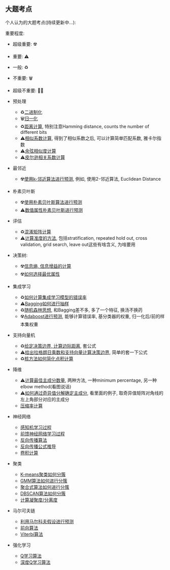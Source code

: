 ## 大题考点

个人认为的大题考点(持续更新中...):

重要程度: 

- 超级重要: ☢️
- 重要: ⚠️
- 一般: ♻️
- 不重要: 🗑️
- 超级不重要: 🏴‍☠️

- 预处理
    - ♻️[二进制化](/algorithm/preprocessing/#bit-transform)
    - 🗑️[归一化](/algorithm/preprocessing/#normalization)
    - ♻️[距离计算](/algorithm/preprocessing/#euclidean-distance), 特别注意Hamming distance, counts the number of different bits
    - ⚠️[相似系数计算](/algorithm/preprocessing/#similarity-score), 得到了相似系数之后, 可以计算简单匹配系数, 雅卡尔指数
    - ⚠️[余弦相似度计算](/algorithm/preprocessing/#cosine-similarity)
    - ⚠️[皮尔逊相关系数计算](/algorithm/preprocessing/#pearson-correlation-coefficient)
- 最邻近
	- ☢️[使用k-邻近算法进行预测](/algorithm/knn/#knn), 例如, 使用2-邻近算法, Euclidean Distance
- 朴素贝叶斯
    - ☢️[使用朴素贝叶斯算法进行预测](/algorithm/naive-bayes/#nb-algorithm)
    - ⚠️[数值属性朴素贝叶斯进行预测](/algorithm/naive-bayes/#numeric-nb)
- 评估
    - ♻️[混淆矩阵计算](/algorithm/evaluation/#confusion-matrix)
    - ⚠️[计算准度的方法](/algorithm/evaluation), 包括stratification, repeated hold out, cross validation, grid search, leave out这些有啥含义, 为啥要用
- 决策树:
    - ☢️[信息熵, 信息增益的计算](/algorithm/decision-tree/#information-gain)
    - ☢️[如何选择最优属性](/algorithm/decision-tree/#how-to-choose-best-feature)
- 集成学习
    - ♻️[如何计算集成学习模型的错误率](/algorithm/ensemble-learning/#why-ensemble-learning)
    - ⚠️[Bagging如何进行抽样](/algorithm/ensemble-learning/#bagging)
    - ♻️[随机森林思想](/algorithm/ensemble-learning/#random-forest), 和Bagging差不多, 多了一个特征, 换汤不换药
    - ☢️[Adaboost进行预测](/algorithm/ensemble-learning/#adaboost), 能够计算错误率, 基分类器的权重, 归一化后/前的样本集权重
- 支持向量机
    - ♻️[给定决策边界, 计算边际距离](/algorithm/svm/#maximize-lagrange-function), 套公式
    - ⚠️[给出拉格朗日乘数和支持向量计算决策边界](/algorithm/svm/#maximize-lagrange-function), 简单的套一下公式
    - ♻️[核方法如何简化点积计算](/algorithm/svm/#kernel-trick)
- 降维
    - ⚠️[计算最佳主成分数量](/algorithm/dimensional-reduction/#确定PC的数量), 两种方法, 一种minimum percentage, 另一种elbow method(看图说话)
    - ⚠️[如何通过奇异值分解确定主成分](/algorithm/dimensional-reduction/#get-pc), 看里面的例子, 取奇异值矩阵对角线的左上角部分对应的主成分
    - [压缩率计算](/algorithm/dimensional-reduction/#compression-rate)
- 神经网络
    - [感知机学习过程](/algorithm/neural-network/#learning-algorithm)
    - [前馈神经网络学习过程](/algorithm/neural-network/fnn/#training-procedure)
    - [反向传播算法](/algorithm/neural-network/fnn/#backpropagation-algorithm)
    - [反向传播公式推导](/algorithm/neural-network/backpropagation)
    - [卷积计算](/algorithm/neural-network/cnn/#convolutional-layer)
- 聚类
    - [K-means聚类如何分簇](/algorithm/clustering/#k-means)
    - [GMM算法如何进行分簇](/algorithm/clustering/#gmm)
    - [聚合式算法如何进行分簇](/algorithm/clustering/#agglomerative-algorithm)
    - [DBSCAN算法如何分簇](/algorithm/clustering/#dbscan)
    - [计算凝聚度/分离度](/algorithm/clustering/#conhesion-separration)
- 马尔可夫链
    - [利用马尔科夫假设进行预测](/algorithm/markov-chain/#markov-assumption)
    - [前向算法](/algorithm/markov-chain/#forward-algorithm)
    - [Viterbi算法](/algorithm/markov-chain/#viterbi)
- 强化学习
    - [Q学习算法](/algorithm/reinforcement-learning/#q-algo)
    - [深度Q学习算法](/algorithm/reinforcement-learning/#dql)